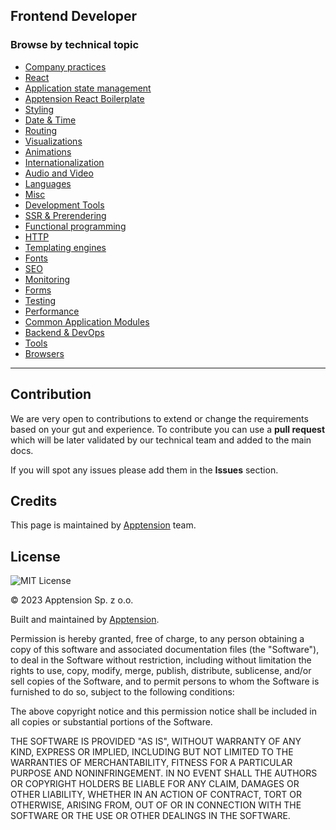 Frontend Developer
------------------

  

### Browse by technical topic

*   [Company practices](/Technical%20Stack/Frontend%20Developer/Company%20practices.md)
*   [React](/Technical%20Stack/Frontend%20Developer/React.md)
*   [Application state management](/Technical%20Stack/Frontend%20Developer/Application%20state%20management.md)
*   [Apptension React Boilerplate](/Technical%20Stack/Frontend%20Developer/Apptension%20React%20Boilerplate.md)
*   [Styling](/Technical%20Stack/Frontend%20Developer/Styling.md)
*   [Date & Time](/Technical%20Stack/Frontend%20Developer/Date%20&%20Time.md)
*   [Routing](/Technical%20Stack/Frontend%20Developer/Routing.md)
*   [Visualizations](/Technical%20Stack/Frontend%20Developer/Visualizations.md)
*   [Animations](/Technical%20Stack/Frontend%20Developer/Animations.md)
*   [Internationalization](/Technical%20Stack/Frontend%20Developer/Internationalization.md)
*   [Audio and Video](/Technical%20Stack/Frontend%20Developer/Audio%20and%20Video.md)
*   [Languages](/Technical%20Stack/Frontend%20Developer/Languages.md)
*   [Misc](/Technical%20Stack/Frontend%20Developer/Misc.md)
*   [Development Tools](/Technical%20Stack/Frontend%20Developer/Development%20Tools.md)
*   [SSR & Prerendering](/Technical%20Stack/Frontend%20Developer/SSR%20&%20Prerendering.md)
*   [Functional programming](/Technical%20Stack/Frontend%20Developer/Functional%20programming.md)
*   [HTTP](/Technical%20Stack/Frontend%20Developer/HTTP.md)
*   [Templating engines](/Technical%20Stack/Frontend%20Developer/Templating%20engines.md)
*   [Fonts](/Technical%20Stack/Frontend%20Developer/Fonts.md)
*   [SEO](/Technical%20Stack/Frontend%20Developer/SEO.md)
*   [Monitoring](/Technical%20Stack/Frontend%20Developer/Monitoring.md)
*   [Forms](/Technical%20Stack/Frontend%20Developer/Forms.md)
*   [Testing](/Technical%20Stack/Frontend%20Developer/Testing.md)
*   [Performance](/Technical%20Stack/Frontend%20Developer/Performance.md)
*   [Common Application Modules](/Technical%20Stack/Frontend%20Developer/Common%20Application%20Modules.md)
*   [Backend & DevOps](/Technical%20Stack/Frontend%20Developer/Backend%20&%20DevOps.md)
*   [Tools](/Technical%20Stack/Frontend%20Developer/Tools.md)
*   [Browsers](/Technical%20Stack/Frontend%20Developer/Browsers.md)

* * *

Contribution
------------

We are very open to contributions to extend or change the requirements based on your gut and experience. To contribute you can use a **pull request** which will be later validated by our technical team and added to the main docs.

If you will spot any issues please add them in the **Issues** section.

Credits
-------

This page is maintained by [Apptension](https://apptension.com) team.

License
-------

![MIT License](https://img.shields.io/badge/License-MIT-blue.svg)

© 2023 Apptension Sp. z o.o.

Built and maintained by [Apptension](https://apptension.com).

Permission is hereby granted, free of charge, to any person obtaining a copy of this software and associated documentation files (the "Software"), to deal in the Software without restriction, including without limitation the rights to use, copy, modify, merge, publish, distribute, sublicense, and/or sell copies of the Software, and to permit persons to whom the Software is furnished to do so, subject to the following conditions:

The above copyright notice and this permission notice shall be included in all copies or substantial portions of the Software.

THE SOFTWARE IS PROVIDED "AS IS", WITHOUT WARRANTY OF ANY KIND, EXPRESS OR IMPLIED, INCLUDING BUT NOT LIMITED TO THE WARRANTIES OF MERCHANTABILITY, FITNESS FOR A PARTICULAR PURPOSE AND NONINFRINGEMENT. IN NO EVENT SHALL THE AUTHORS OR COPYRIGHT HOLDERS BE LIABLE FOR ANY CLAIM, DAMAGES OR OTHER LIABILITY, WHETHER IN AN ACTION OF CONTRACT, TORT OR OTHERWISE, ARISING FROM, OUT OF OR IN CONNECTION WITH THE SOFTWARE OR THE USE OR OTHER DEALINGS IN THE SOFTWARE.
